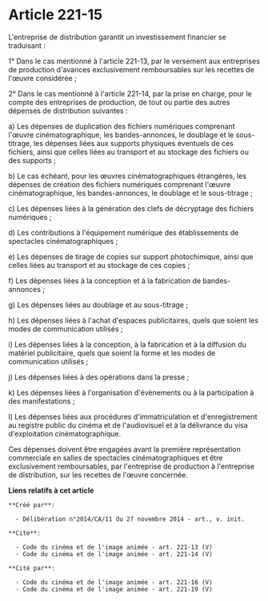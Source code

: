 # Article 221-15

L'entreprise de distribution garantit un investissement financier se traduisant : 

1° Dans le cas mentionné à l'article 221-13, par le versement aux entreprises de production d'avances exclusivement
remboursables sur les recettes de l'œuvre considérée ; 

2° Dans le cas mentionné à l'article 221-14, par la prise en charge, pour le compte des entreprises de production, de tout ou
partie des autres dépenses de distribution suivantes : 

a) Les dépenses de duplication des fichiers numériques comprenant l'œuvre cinématographique, les bandes-annonces, le doublage
et le sous-titrage, les dépenses liées aux supports physiques éventuels de ces fichiers, ainsi que celles liées au transport
et au stockage des fichiers ou des supports ; 

b) Le cas échéant, pour les œuvres cinématographiques étrangères, les dépenses de création des fichiers numériques comprenant
l'œuvre cinématographique, les bandes-annonces, le doublage et le sous-titrage ; 

c) Les dépenses liées à la génération des clefs de décryptage des fichiers numériques ; 

d) Les contributions à l'équipement numérique des établissements de spectacles cinématographiques ; 

e) Les dépenses de tirage de copies sur support photochimique, ainsi que celles liées au transport et au stockage de ces
copies ; 

f) Les dépenses liées à la conception et à la fabrication de bandes-annonces ; 

g) Les dépenses liées au doublage et au sous-titrage ; 

h) Les dépenses liées à l'achat d'espaces publicitaires, quels que soient les modes de communication utilisés ; 

i) Les dépenses liées à la conception, à la fabrication et à la diffusion du matériel publicitaire, quels que soient la forme
et les modes de communication utilisés ; 

j) Les dépenses liées à des opérations dans la presse ; 

k) Les dépenses liées à l'organisation d'évènements ou à la participation à des manifestations ; 

l) Les dépenses liées aux procédures d'immatriculation et d'enregistrement au registre public du cinéma et de l'audiovisuel
et à la délivrance du visa d'exploitation cinématographique. 

Ces dépenses doivent être engagées avant la première représentation commerciale en salles de spectacles cinématographiques et
être exclusivement remboursables, par l'entreprise de production à l'entreprise de distribution, sur les recettes de l'œuvre
concernée.

**Liens relatifs à cet article**

	**Créé par**:

	  - Délibération n°2014/CA/11 du 27 novembre 2014 - art., v. init.

	**Cite**:

	  - Code du cinéma et de l'image animée - art. 221-13 (V)
	  - Code du cinéma et de l'image animée - art. 221-14 (V)

	**Cité par**:

	  - Code du cinéma et de l'image animée - art. 221-16 (V)
	  - Code du cinéma et de l'image animée - art. 221-19 (V)

